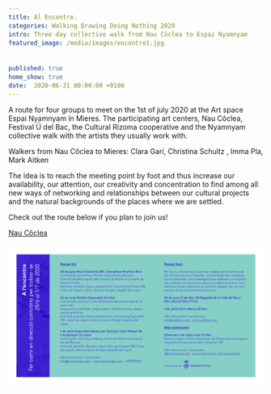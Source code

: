 ```yaml
---
title: Al Encontre.
categories: Walking Drawing Doing Nothing 2020
intro: Three day collective walk from Nau Côclea to Espai Nyamnyam
featured_image: /media/images/encontre1.jpg


published: true
home_show: true
date:  2020-06-21 00:00:00 +0100
---
```

A route for four groups to meet on the 1st of july 2020 at the Art space Espai Nyamnyam in Mieres. The participating art centers, Nau Côclea, Festival Ü del Bac, the Cultural Rizoma cooperative and the Nyamnyam collective walk with the artists they usually work with.

Walkers from Nau Côclea to Mieres: Clara Garí, Christina Schultz , Imma Pla, Mark Aitken

The idea is to reach the meeting point by foot and thus increase our availability, our attention, our creativity and concentration to find among all new ways of networking and relationships between our cultural projects and the natural backgrounds of the places where we are settled.


Check out the route below if you plan to join us!

[Nau Côclea](http://www.naucoclea.com)

![image](/media/images/encontre2.jpg)
